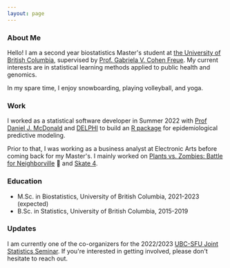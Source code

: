 ```yaml
---
layout: page
---
```


### About Me
Hello! I am a second year biostatistics Master's student at [the University of
British Columbia](https://www.stat.ubc.ca/), supervised by [Prof. 
Gabriela V. Cohen Freue](https://www.stat.ubc.ca/users/gabriela-v-cohen-freue). 
My current interests are in statistical learning methods applied to public health
and genomics. 

In my spare time, I enjoy snowboarding, playing volleyball, and yoga. 
### Work
I worked as a statistical software developer in Summer 2022 with 
[Prof Daniel J. McDonald](https://www.stat.ubc.ca/users/daniel-j-mcdonald) and 
[DELPHI](https://delphi.cmu.edu/) to build an 
[R package](https://cmu-delphi.github.io/epipredict/index.html) for epidemiological 
predictive modeling. 

Prior to that, I was working as a business analyst at Electronic Arts before coming back
for my Master's. I mainly worked on
[Plants vs. Zombies: Battle for Neighborville](https://www.ea.com/games/plants-vs-zombies/plants-vs-zombies-battle-for-neighborville) :sunflower:
and [Skate 4](https://twitter.com/skateea).

### Education
* M.Sc. in Biostatistics, University of British Columbia, 2021-2023 (expected)
* B.Sc. in Statistics, University of British Columbia, 2015-2019

### Updates

I am currently one of the co-organizers for the 2022/2023 
[UBC-SFU Joint Statistics Seminar](https://ubc-stat-grad.github.io/ubc-sfu). 
If you're interested in getting involved, please don't hesitate to reach out.
